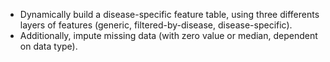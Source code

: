 - Dynamically build a disease-specific feature table, using three differents layers of features (generic, filtered-by-disease, disease-specific). 
- Additionally, impute missing data (with zero value or median, dependent on data type).
